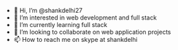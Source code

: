 - 👋 Hi, I’m @shankdelhi27
- 👀 I’m interested in web development and full stack
- 🌱 I’m currently learning full stack
- 💞️ I’m looking to collaborate on web application projects
- 📫 How to reach me on skype at shankdelhi

<!---
shankdelhi27/shankdelhi27 is a ✨ special ✨ repository because its `README.md` (this file) appears on your GitHub profile.
You can click the Preview link to take a look at your changes.
--->
